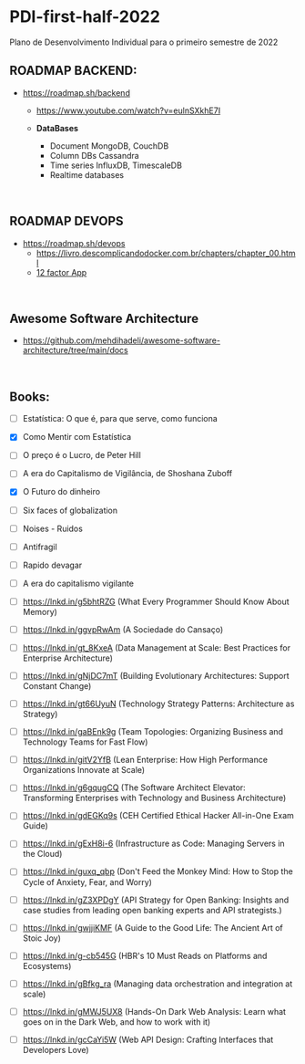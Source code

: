 # PDI-first-half-2022
Plano de Desenvolvimento Individual para o primeiro semestre de 2022


## ROADMAP BACKEND:
- https://roadmap.sh/backend
  -   https://www.youtube.com/watch?v=eulnSXkhE7I   
  
  -   **DataBases**
      -   Document MongoDB, CouchDB
      -   Column DBs Cassandra
      -   Time series InfluxDB, TimescaleDB
      -   Realtime databases

<br>

## ROADMAP DEVOPS
- https://roadmap.sh/devops
  - https://livro.descomplicandodocker.com.br/chapters/chapter_00.html
  - [12 factor App](https://12factor.net/pt_br/)

<br>

## Awesome Software Architecture
- https://github.com/mehdihadeli/awesome-software-architecture/tree/main/docs

<br>

## Books:
- [ ] Estatística: O que é, para que serve, como funciona
- [X] Como Mentir com Estatística
- [ ] O preço é o Lucro, de Peter Hill
- [ ] A era do Capitalismo de Vigilância, de Shoshana Zuboff
- [X] O Futuro do dinheiro
- [ ] Six faces of globalization
- [ ] Noises - Ruidos
- [ ] Antifragil
- [ ] Rapido devagar
- [ ] A era do capitalismo vigilante
- [ ] https://lnkd.in/g5bhtRZG (What Every Programmer Should Know About Memory)
- [ ] https://lnkd.in/ggvpRwAm (A Sociedade do Cansaço)
- [ ] https://lnkd.in/gt_8KxeA (Data Management at Scale: Best Practices for Enterprise Architecture)
- [ ] https://lnkd.in/gNjDC7mT (Building Evolutionary Architectures: Support Constant Change)
- [ ] https://lnkd.in/gt66UyuN (Technology Strategy Patterns: Architecture as Strategy)
- [ ] https://lnkd.in/gaBEnk9g (Team Topologies: Organizing Business and Technology Teams for Fast Flow)
- [ ] https://lnkd.in/gitV2YfB (Lean Enterprise: How High Performance Organizations Innovate at Scale)
- [ ] https://lnkd.in/g6gqugCQ (The Software Architect Elevator: Transforming Enterprises with Technology and Business Architecture)
- [ ] https://lnkd.in/gdEGKq9s (CEH Certified Ethical Hacker All-in-One Exam Guide)
- [ ] https://lnkd.in/gExH8i-6 (Infrastructure as Code: Managing Servers in the Cloud)
- [ ] https://lnkd.in/guxq_qbp (Don't Feed the Monkey Mind: How to Stop the Cycle of Anxiety, Fear, and Worry)
- [ ] https://lnkd.in/gZ3XPDgY (API Strategy for Open Banking: Insights and case studies from leading open banking experts and API strategists.)
- [ ] https://lnkd.in/gwjjiKMF (A Guide to the Good Life: The Ancient Art of Stoic Joy)
- [ ] https://lnkd.in/g-cb545G (HBR's 10 Must Reads on Platforms and Ecosystems)
- [ ] https://lnkd.in/gBfkg_ra (Managing data orchestration and integration at scale)
- [ ] https://lnkd.in/gMWJ5UX8 (Hands-On Dark Web Analysis: Learn what goes on in the Dark Web, and how to work with it)
- [ ] https://lnkd.in/gcCaYi5W (Web API Design: Crafting Interfaces that Developers Love)

